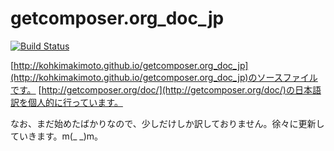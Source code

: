 # getcomposer.org_doc_jp

[![Build Status](https://travis-ci.org/kohkimakimoto/getcomposer.org_doc_jp.png?branch=master)](https://travis-ci.org/kohkimakimoto/getcomposer.org_doc_jp)

[http://kohkimakimoto.github.io/getcomposer.org_doc_jp](http://kohkimakimoto.github.io/getcomposer.org_doc_jp)のソースファイルです。
[http://getcomposer.org/doc/](http://getcomposer.org/doc/)の日本語訳を個人的に行っています。

なお、まだ始めたばかりなので、少しだけしか訳しておりません。徐々に更新していきます。m(_ _)m。



